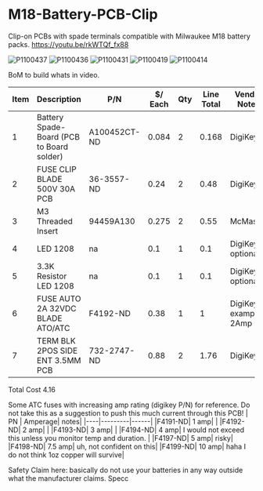 # M18-Battery-PCB-Clip
Clip-on PCBs with spade terminals compatible with Milwaukee M18 battery packs. 
https://youtu.be/rkWTQf_fx88

![P1100437](https://github.com/user-attachments/assets/ee64d6ab-c08d-48b7-a5c6-b3ada54877be)
![P1100436](https://github.com/user-attachments/assets/e55b9321-e286-4443-8142-17e128838322)
![P1100431](https://github.com/user-attachments/assets/430ef530-c3c8-4604-98ad-9fdf5d7b2cd7)
![P1100419](https://github.com/user-attachments/assets/ec0372de-abf6-4da7-82e9-2ab3f26a7eb7)
![P1100414](https://github.com/user-attachments/assets/beac9eee-0855-45e0-bd37-8f1f54066365)

BoM to build whats in video. 

|Item	|Description	|P/N	|$/ Each |	Qty|	Line Total|	Vendor	Notes|
|-----|-------------|-----|---------|----|------------|--------------------|
|1|	Battery Spade-Board (PCB to Board solder)|	A100452CT-ND	|0.084	|2|	0.168|	DigiKey	|
|2|	FUSE CLIP BLADE 500V 30A PCB	|36-3557-ND|	0.24|	2|	0.48|	DigiKey	|
|3|	M3 Threaded Insert	|94459A130	|0.275|	2	|0.55|	McMaster|	
|4|	LED 1208	|na	|0.1	|1|	0.1|	DigiKey	optional|
|5|	3.3K Resistor LED 1208|	na|	0.1|	1	|0.1|	DigiKey	optional|
|6|	FUSE AUTO 2A 32VDC BLADE ATO/ATC|	F4192-ND|	0.38|	1|	1|	DigiKey	example 2Amp|
|7|	TERM BLK 2POS SIDE ENT 3.5MM PCB|	732-2747-ND|	0.88	|2	|1.76|	DigiKey	|

Total Cost 4.16




Some ATC fuses with increasing amp rating (digikey P/N) for reference. Do not take this as a suggestion to push this much current through this PCB! 
| PN | Amperage| notes|
|----|---------|------|
|F4191-ND| 1 amp| |
|F4192-ND| 2 amp| |
|F4193-ND| 3 amp| |
|F4194-ND| 4 amp| I would not exceed this unless you  monitor temp and duration. |
|F4197-ND| 5 amp| risky|
|F4198-ND| 7.5 amp| uh, not confident on this|
|F4199-ND| 10 amp| haha I do not think 1oz copper will survive|

Safety Claim here: basically do not use your batteries in any way outside what the manufacturer claims.  Specc
